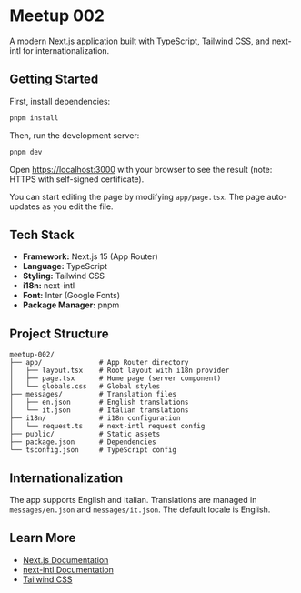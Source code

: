 # Meetup 002

A modern Next.js application built with TypeScript, Tailwind CSS, and next-intl for internationalization.

## Getting Started

First, install dependencies:

```bash
pnpm install
```

Then, run the development server:

```bash
pnpm dev
```

Open [https://localhost:3000](https://localhost:3000) with your browser to see the result (note: HTTPS with self-signed certificate).

You can start editing the page by modifying `app/page.tsx`. The page auto-updates as you edit the file.

## Tech Stack

- **Framework:** Next.js 15 (App Router)
- **Language:** TypeScript
- **Styling:** Tailwind CSS
- **i18n:** next-intl
- **Font:** Inter (Google Fonts)
- **Package Manager:** pnpm

## Project Structure

```
meetup-002/
├── app/              # App Router directory
│   ├── layout.tsx    # Root layout with i18n provider
│   ├── page.tsx      # Home page (server component)
│   └── globals.css   # Global styles
├── messages/         # Translation files
│   ├── en.json       # English translations
│   └── it.json       # Italian translations
├── i18n/             # i18n configuration
│   └── request.ts    # next-intl request config
├── public/           # Static assets
├── package.json      # Dependencies
└── tsconfig.json     # TypeScript config
```

## Internationalization

The app supports English and Italian. Translations are managed in `messages/en.json` and `messages/it.json`. The default locale is English.

## Learn More

- [Next.js Documentation](https://nextjs.org/docs)
- [next-intl Documentation](https://next-intl.dev)
- [Tailwind CSS](https://tailwindcss.com/docs)

